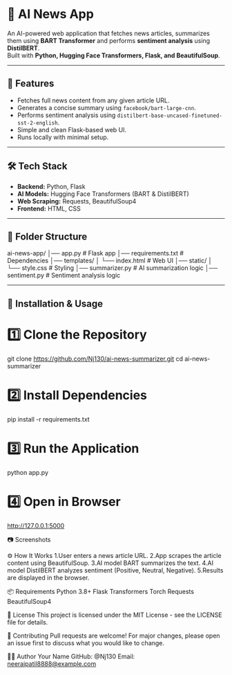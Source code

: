 # 📰 AI News App

An AI-powered web application that fetches news articles, summarizes them using **BART Transformer** and performs **sentiment analysis** using **DistilBERT**.  
Built with **Python, Hugging Face Transformers, Flask, and BeautifulSoup**.

---

## 📌 Features
- Fetches full news content from any given article URL.
- Generates a concise summary using `facebook/bart-large-cnn`.
- Performs sentiment analysis using `distilbert-base-uncased-finetuned-sst-2-english`.
- Simple and clean Flask-based web UI.
- Runs locally with minimal setup.

---

## 🛠️ Tech Stack
- **Backend:** Python, Flask
- **AI Models:** Hugging Face Transformers (BART & DistilBERT)
- **Web Scraping:** Requests, BeautifulSoup4
- **Frontend:** HTML, CSS

---

## 📂 Folder Structure
ai-news-app/
│── app.py # Flask app
│── requirements.txt # Dependencies
│── templates/
│ └── index.html # Web UI
│── static/
│ └── style.css # Styling
│── summarizer.py # AI summarization logic
│── sentiment.py # Sentiment analysis logic


---

## 🚀 Installation & Usage

# 1️⃣ Clone the Repository
git clone https://github.com/Nj130/ai-news-summarizer.git
cd ai-news-summarizer

# 2️⃣ Install Dependencies

pip install -r requirements.txt

# 3️⃣ Run the Application

python app.py

# 4️⃣ Open in Browser

http://127.0.0.1:5000

📷 Screenshots


⚙️ How It Works
1.User enters a news article URL.
2.App scrapes the article content using BeautifulSoup.
3.AI model BART summarizes the text.
4.AI model DistilBERT analyzes sentiment (Positive, Neutral, Negative).
5.Results are displayed in the browser.

📦 Requirements
Python 3.8+
Flask
Transformers
Torch
Requests
BeautifulSoup4

📜 License
This project is licensed under the MIT License - see the LICENSE file for details.

🤝 Contributing
Pull requests are welcome!
For major changes, please open an issue first to discuss what you would like to change.

👨‍💻 Author
Your Name
GitHub: @Nj130
Email: neerajpatil8888@example.com
